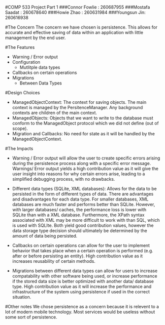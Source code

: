 #COMP 533 Project Part 1
###Connor Fowlie : 260687955
###Mostafa Saadat : 260678640
###Howie Zhao : 260631984
###Youngsun Jin: 260616938

#The Concern
The concern we have chosen is persistence. This allows for accurate and effective saving of data within an application with little management by the end user.

#The Features
- Warning / Error output
- Configuration
	- Mutlitple data types
- Callbacks on certain operations
- Migrations
	- Between Data Types

#Design Choices
- ManagedObjectContext: The context for saving objects. The main context is managed by the PersitenceManager. Any background contexts are children of the main context.
- ManagedObjects: Objects that we want to write to the database must conform to the ManagedObject protocol which we did not define (out of scope).
- Migration and Callbacks: No need for state as it will be handled by the ManagedObjectContext.

#The Impacts
- Warning / Error output will allow the user to create specific errors arising during the persistence process along with a specific error message. Warnings/ Error output yields a high contribution value as it will give the user insight into reasons for why certain errors arise, leading to a simplified debugging process, with no drawbacks.

- Different data types (SQLite, XML databases): Allows for the data to be persisted in the form of different types of data. There are advantages and disadvantages for each data type. For smaller databases, XML databases are much faster and performs better than SQLite. However, with larger databases/ caches, the performance loss is lower with SQLite than with a XML database. Furthermore, the XPath syntax associated with XML may be more difficult to work with than SQL, which is used with SQLIte. Both yield good contribution values, however the data storage type decision should ultimately be determined by the amount of data being persisted.

- Callbacks on certain operations can allow for the user to implement behavior that takes place when a certain operation is performed (e.g. after or before persisting an entity). High contribution value as it increases reusability of certain methods.

- Migrations between different data types can allow for users to increase compatability with other software being used, or increase performance if the stored data size is better optimized with another data/ database type. High contribution value as it will increase the performance and infrastructure of the system using persistence if used in the correct situation.

#Other notes
We chose persistence as a concern because it is relevent to a lot of modern mobile technology. Most services would be useless without some sort of persistence.
